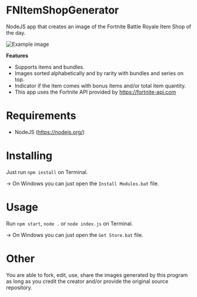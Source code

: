 # FNItemShopGenerator
NodeJS app that creates an image of the Fortnite Battle Royale Item Shop of the day.

![Example image](example.png)

**Features**
- Supports items and bundles.
- Images sorted alphabetically and by rarity with bundles and series on top.
- Indicator if the item comes with bonus items and/or total item quantity.
- This app uses the Fortnite API provided by https://fortnite-api.com

# Requirements

- NodeJS (https://nodejs.org/)

# Installing

Just run `npm install` on Terminal.

-> On Windows you can just open the `Install Modules.bat` file.

# Usage

Run `npm start`, `node .` or `node index.js` on Terminal.

-> On Windows you can just open the `Get Store.bat` file.


# Other
You are able to fork, edit, use, share the images generated by this program as long as you credit the creator and/or provide the original source repository.
